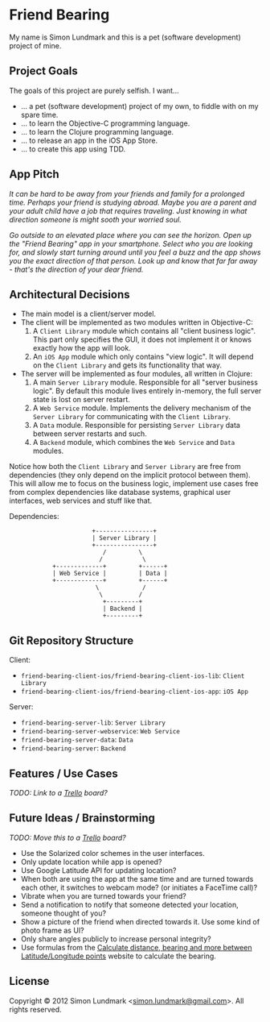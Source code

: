 # Friend Bearing

My name is Simon Lundmark and this is a pet (software development) project of mine.


## Project Goals

The goals of this project are purely selfish. I want...

- ... a pet (software development) project of my own, to fiddle with on my spare time.
- ... to learn the Objective-C programming language.
- ... to learn the Clojure programming language.
- ... to release an app in the iOS App Store.
- ... to create this app using TDD.


## App Pitch

_It can be hard to be away from your friends and family for a prolonged time. Perhaps your friend is studying abroad. Maybe you are a parent and your adult child have a job that requires traveling. Just knowing in what direction someone is might sooth your worried soul._

_Go outside to an elevated place where you can see the horizon. Open up the "Friend Bearing" app in your smartphone. Select who you are looking for, and slowly start turning around until you feel a buzz and the app shows you the exact direction of that person. Look up and know that far far away - that's the direction of your dear friend._


## Architectural Decisions

- The main model is a client/server model.
- The client will be implemented as two modules written in Objective-C:
 	1. A `Client Library` module which contains all "client business logic". This part only specifies the GUI, it does not implement it or knows exactly how the app will look.
	2. An `iOS App` module which only contains "view logic". It will depend on the `Client Library` and gets its functionality that way.
- The server will be implemented as four modules, all written in Clojure:
	1. A main `Server Library` module. Responsible for all "server business logic". By default this module lives entirely in-memory, the full server state is lost on server restart.
	2. A `Web Service` module. Implements the delivery mechanism of the `Server Library` for communicating with the `Client Library`.
	3. A `Data` module. Responsible for persisting `Server Library` data between server restarts and such.
	4. A `Backend` module, which combines the `Web Service` and `Data` modules.

Notice how both the `Client Library` and `Server Library` are free from dependencies (they only depend on the implicit protocol between them). This will allow me to focus on the business logic, implement use cases free from complex dependencies like database systems, graphical user interfaces, web services and stuff like that.

Dependencies:
```
                       +----------------+
                       | Server Library |
                       +----------------+
                          /         \
                         /           \
            +-------------+         +------+
            | Web Service |         | Data |
            +-------------+         +------+
                        \            /
                         \          /
                          +---------+
                          | Backend |
                          +---------+
```


## Git Repository Structure

Client:

- `friend-bearing-client-ios/friend-bearing-client-ios-lib`: `Client Library`
- `friend-bearing-client-ios/friend-bearing-client-ios-app`: `iOS App`

Server:

- `friend-bearing-server-lib`: `Server Library`
- `friend-bearing-server-webservice`: `Web Service`
- `friend-bearing-server-data`: `Data`
- `friend-bearing-server`: `Backend`


## Features / Use Cases

_TODO: Link to a [Trello](http://www.trello.com/) board?_


## Future Ideas / Brainstorming

_TODO: Move this to a [Trello](http://www.trello.com/) board?_

- Use the Solarized color schemes in the user interfaces.
- Only update location while app is opened?
- Use Google Latitude API for updating location?
- When both are using the app at the same time and are turned towards each other, it switches to webcam mode? (or initiates a FaceTime call)?
- Vibrate when you are turned towards your friend?
- Send a notification to notify that someone detected your location, someone thought of you?
- Show a picture of the friend when directed towards it. Use some kind of photo frame as UI?
- Only share angles publicly to increase personal integrity?
- Use formulas from the [Calculate distance, bearing and more between Latitude/Longitude points](http://www.movable-type.co.uk/scripts/latlong.html) website to calculate the bearing.

## License

Copyright © 2012 Simon Lundmark &lt;<simon.lundmark@gmail.com>&gt;. All rights reserved.
